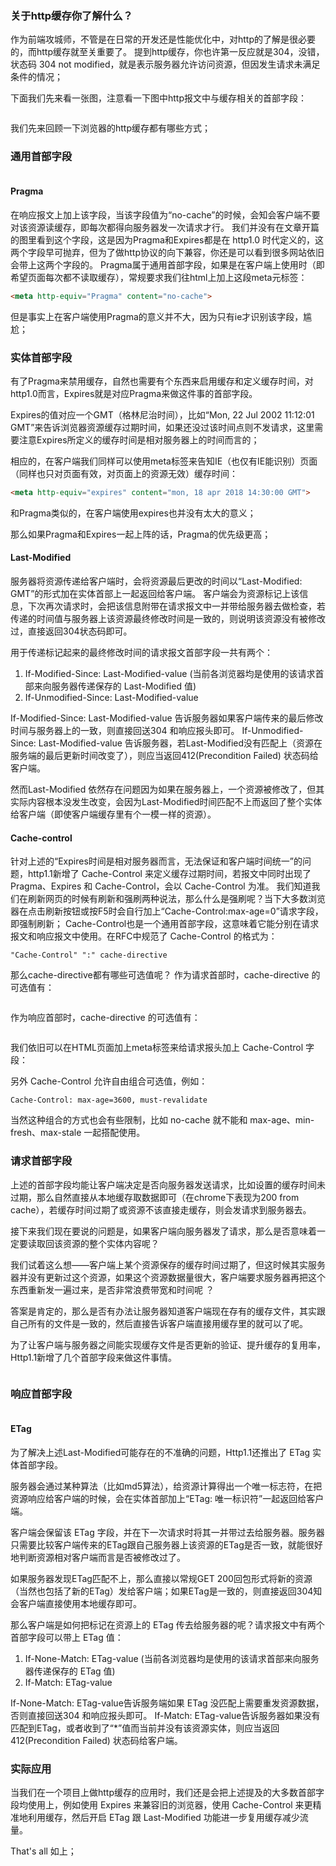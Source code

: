 ### 关于http缓存你了解什么？
作为前端攻城师，不管是在日常的开发还是性能优化中，对http的了解是很必要的，而http缓存就至关重要了。
提到http缓存，你也许第一反应就是304，没错，状态码 304 not modified，就是表示服务器允许访问资源，但因发生请求未满足条件的情况；

下面我们先来看一张图，注意看一下图中http报文中与缓存相关的首部字段：

<div  align="center">
  <img src="https://user-gold-cdn.xitu.io/2018/6/7/163d99814bf51063?w=2098&h=1944&f=jpeg&s=516704"  alt="" align=center />
</div>


我们先来回顾一下浏览器的http缓存都有哪些方式；


###  通用首部字段
<div  align="center">
  <img src="https://user-gold-cdn.xitu.io/2018/6/7/163d99813e0eb4df?w=649&h=82&f=png&s=17169"  alt="" align=center />
</div>

#### Pragma
在响应报文上加上该字段，当该字段值为“no-cache”的时候，会知会客户端不要对该资源读缓存，即每次都得向服务器发一次请求才行。
我们并没有在文章开篇的图里看到这个字段，这是因为Pragma和Expires都是在 http1.0 时代定义的，这两个字段早可抛弃，但为了做http协议的向下兼容，你还是可以看到很多网站依旧会带上这两个字段的。
Pragma属于通用首部字段，如果是在客户端上使用时（即希望页面每次都不读取缓存），常规要求我们往html上加上这段meta元标签：

```html
<meta http-equiv="Pragma" content="no-cache">
```
但是事实上在客户端使用Pragma的意义并不大，因为只有ie才识别该字段，尴尬；

### 实体首部字段
<div  align="center">
  <img src="https://user-gold-cdn.xitu.io/2018/6/7/163d99a900cc4cfa?w=648&h=82&f=png&s=16692"  alt="" align=center />
</div>
有了Pragma来禁用缓存，自然也需要有个东西来启用缓存和定义缓存时间，对http1.0而言，Expires就是对应Pragma来做这件事的首部字段。

Expires的值对应一个GMT（格林尼治时间），比如“Mon, 22 Jul 2002 11:12:01 GMT”来告诉浏览器资源缓存过期时间，如果还没过该时间点则不发请求，这里需要注意Expires所定义的缓存时间是相对服务器上的时间而言的；

相应的，在客户端我们同样可以使用meta标签来告知IE（也仅有IE能识别）页面（同样也只对页面有效，对页面上的资源无效）缓存时间：
```html
<meta http-equiv="expires" content="mon, 18 apr 2018 14:30:00 GMT">
```
和Pragma类似的，在客户端使用expires也并没有太大的意义；

那么如果Pragma和Expires一起上阵的话，Pragma的优先级更高；

#### Last-Modified
服务器将资源传递给客户端时，会将资源最后更改的时间以“Last-Modified: GMT”的形式加在实体首部上一起返回给客户端。
客户端会为资源标记上该信息，下次再次请求时，会把该信息附带在请求报文中一并带给服务器去做检查，若传递的时间值与服务器上该资源最终修改时间是一致的，则说明该资源没有被修改过，直接返回304状态码即可。

用于传递标记起来的最终修改时间的请求报文首部字段一共有两个：
1. If-Modified-Since: Last-Modified-value       (当前各浏览器均是使用的该请求首部来向服务器传递保存的 Last-Modified 值)
2. If-Unmodified-Since: Last-Modified-value

If-Modified-Since: Last-Modified-value 告诉服务器如果客户端传来的最后修改时间与服务器上的一致，则直接回送304 和响应报头即可。
If-Unmodified-Since: Last-Modified-value 告诉服务器，若Last-Modified没有匹配上（资源在服务端的最后更新时间改变了），则应当返回412(Precondition Failed) 状态码给客户端。

然而Last-Modified 依然存在问题因为如果在服务器上，一个资源被修改了，但其实际内容根本没发生改变，会因为Last-Modified时间匹配不上而返回了整个实体给客户端（即使客户端缓存里有个一模一样的资源）。

#### Cache-control

针对上述的“Expires时间是相对服务器而言，无法保证和客户端时间统一”的问题，http1.1新增了 Cache-Control 来定义缓存过期时间，若报文中同时出现了 Pragma、Expires 和 Cache-Control，会以 Cache-Control 为准。
我们知道我们在刷新网页的时候有刷新和强刷两种说法，那么什么是强刷呢？当下大多数浏览器在点击刷新按钮或按F5时会自行加上“Cache-Control:max-age=0”请求字段，即强制刷新；
Cache-Control也是一个通用首部字段，这意味着它能分别在请求报文和响应报文中使用。在RFC中规范了 Cache-Control 的格式为：
```
"Cache-Control" ":" cache-directive
```
那么cache-directive都有哪些可选值呢？
作为请求首部时，cache-directive 的可选值有：
<div  align="center">
  <img src="https://user-gold-cdn.xitu.io/2018/6/7/163d998139b72ca8?w=691&h=433&f=png&s=59185"  alt="" align=center />
</div>

作为响应首部时，cache-directive 的可选值有：

<div  align="center">
  <img src="https://user-gold-cdn.xitu.io/2018/6/7/163d998139cb4e13?w=692&h=511&f=png&s=75039"  alt="" align=center />
</div>

我们依旧可以在HTML页面加上meta标签来给请求报头加上 Cache-Control 字段：

另外 Cache-Control 允许自由组合可选值，例如：
```
Cache-Control: max-age=3600, must-revalidate
```
当然这种组合的方式也会有些限制，比如 no-cache 就不能和 max-age、min-fresh、max-stale 一起搭配使用。

### 请求首部字段
上述的首部字段均能让客户端决定是否向服务器发送请求，比如设置的缓存时间未过期，那么自然直接从本地缓存取数据即可（在chrome下表现为200 from cache），若缓存时间过期了或资源不该直接走缓存，则会发请求到服务器去。

接下来我们现在要说的问题是，如果客户端向服务器发了请求，那么是否意味着一定要读取回该资源的整个实体内容呢？

我们试着这么想——客户端上某个资源保存的缓存时间过期了，但这时候其实服务器并没有更新过这个资源，如果这个资源数据量很大，客户端要求服务器再把这个东西重新发一遍过来，是否非常浪费带宽和时间呢 ？

答案是肯定的，那么是否有办法让服务器知道客户端现在存有的缓存文件，其实跟自己所有的文件是一致的，然后直接告诉客户端直接用缓存里的就可以了呢。

为了让客户端与服务器之间能实现缓存文件是否更新的验证、提升缓存的复用率，Http1.1新增了几个首部字段来做这件事情。

<div  align="center">
  <img src="https://user-gold-cdn.xitu.io/2018/6/7/163d99813a1b6735?w=649&h=132&f=png&s=28867"  alt="" align=center />
</div>



### 响应首部字段
<div  align="center">
  <img src="https://user-gold-cdn.xitu.io/2018/6/7/163d9981c5867301?w=648&h=57&f=png&s=6939"  alt="" align=center />
</div>

#### ETag
为了解决上述Last-Modified可能存在的不准确的问题，Http1.1还推出了 ETag 实体首部字段。

服务器会通过某种算法（比如md5算法），给资源计算得出一个唯一标志符，在把资源响应给客户端的时候，会在实体首部加上“ETag: 唯一标识符”一起返回给客户端。

客户端会保留该 ETag 字段，并在下一次请求时将其一并带过去给服务器。服务器只需要比较客户端传来的ETag跟自己服务器上该资源的ETag是否一致，就能很好地判断资源相对客户端而言是否被修改过了。

如果服务器发现ETag匹配不上，那么直接以常规GET 200回包形式将新的资源（当然也包括了新的ETag）发给客户端；如果ETag是一致的，则直接返回304知会客户端直接使用本地缓存即可。

那么客户端是如何把标记在资源上的 ETag 传去给服务器的呢？请求报文中有两个首部字段可以带上 ETag 值：

1. If-None-Match: ETag-value    (当前各浏览器均是使用的该请求首部来向服务器传递保存的 ETag 值)
2. If-Match: ETag-value

If-None-Match: ETag-value告诉服务端如果 ETag 没匹配上需要重发资源数据，否则直接回送304 和响应报头即可。
If-Match: ETag-value告诉服务器如果没有匹配到ETag，或者收到了“*”值而当前并没有该资源实体，则应当返回412(Precondition Failed) 状态码给客户端。


### 实际应用
当我们在一个项目上做http缓存的应用时，我们还是会把上述提及的大多数首部字段均使用上，例如使用 Expires 来兼容旧的浏览器，使用 Cache-Control 来更精准地利用缓存，然后开启 ETag 跟 Last-Modified 功能进一步复用缓存减少流量。


That's all 如上；